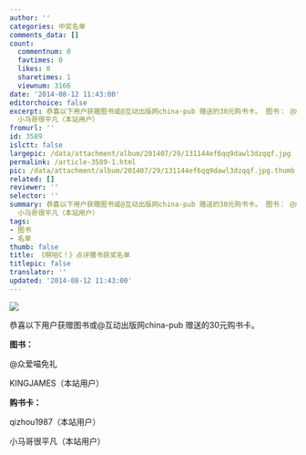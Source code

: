 ```yaml
---
author: ''
categories: 中奖名单
comments_data: []
count:
  commentnum: 0
  favtimes: 0
  likes: 0
  sharetimes: 1
  viewnum: 3166
date: '2014-08-12 11:43:00'
editorchoice: false
excerpt: 恭喜以下用户获赠图书或@互动出版网china-pub 赠送的30元购书卡。 图书： @众爱喵免礼 KINGJAMES（本站用户） 购书卡： qizhou1987（本站用户）
  小马哥很平凡（本站用户）
fromurl: ''
id: 3589
islctt: false
largepic: /data/attachment/album/201407/29/131144ef6qq9dawl3dzqqf.jpg
permalink: /article-3589-1.html
pic: /data/attachment/album/201407/29/131144ef6qq9dawl3dzqqf.jpg.thumb.jpg
related: []
reviewer: ''
selector: ''
summary: 恭喜以下用户获赠图书或@互动出版网china-pub 赠送的30元购书卡。 图书： @众爱喵免礼 KINGJAMES（本站用户） 购书卡： qizhou1987（本站用户）
  小马哥很平凡（本站用户）
tags:
- 图书
- 名单
thumb: false
title: 《啊哈C！》点评赠书获奖名单
titlepic: false
translator: ''
updated: '2014-08-12 11:43:00'
---
```


![](/data/attachment/album/201407/29/131144ef6qq9dawl3dzqqf.jpg)


恭喜以下用户获赠图书或@互动出版网china-pub 赠送的30元购书卡。


**图书：**


@众爱喵免礼 


KINGJAMES（本站用户）


**购书卡：**


qizhou1987（本站用户）


小马哥很平凡（本站用户）